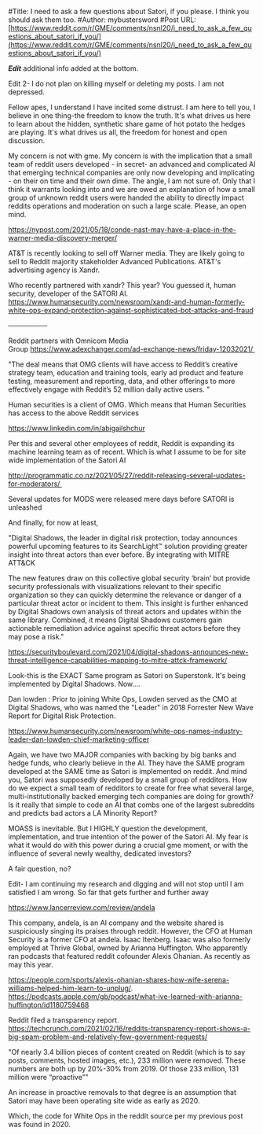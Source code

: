 #Title: I need to ask a few questions about Satori, if you please. I think you should ask them too.
#Author: mybustersword
#Post URL: [https://www.reddit.com/r/GME/comments/nsnl20/i_need_to_ask_a_few_questions_about_satori_if_you/](https://www.reddit.com/r/GME/comments/nsnl20/i_need_to_ask_a_few_questions_about_satori_if_you/)


***Edit*** additional info added at the bottom. 

Edit 2- I do not plan on killing myself or deleting my posts. I am not depressed. 

Fellow apes, I understand I have incited some distrust. I am here to tell you, I believe in one thing-the freedom to know the truth. It's what drives us here to learn about the hidden, synthetic share game of hot potato the hedges are playing. It's what drives us all, the freedom for honest and open discussion. 

My concern is not with gme. My concern is with the implication that a small team of reddit users developed - in secret- an advanced and complicated AI that emerging technical companies are only now developing and implicating - on their on time and their own dime. The angle, I am not sure of. Only that I think it warrants looking into and we are owed an explanation of how a small group of unknown reddit users were handed the ability to directly impact reddits operations and moderation on such a large scale. Please, an open mind. 


https://nypost.com/2021/05/18/conde-nast-may-have-a-place-in-the-warner-media-discovery-merger/

AT&T  is recently looking to sell off Warner media. They are likely going to sell to Reddit majority stakeholder Advanced Publications. AT&T's advertising agency is Xandr. 

Who recently partnered with xandr? This year? You guessed it, human security, developer of the SATORI AI. https://www.humansecurity.com/newsroom/xandr-and-human-formerly-white-ops-expand-protection-against-sophisticated-bot-attacks-and-fraud

────────

Reddit partners with Omnicom Media Group https://www.adexchanger.com/ad-exchange-news/friday-12032021/ 

"The deal means that OMG clients will have access to Reddit’s creative strategy team, education and training tools, early ad product and feature testing, measurement and reporting, data, and other offerings to more effectively engage with Reddit’s 52 million daily active users. "

Human securities is a client of OMG. Which means that Human Securities has access to the above Reddit services 


https://www.linkedin.com/in/abigailshchur

Per this and several other employees of reddit, Reddit is expanding its machine learning team as of recent. Which is what I assume to be for site wide implementation of the Satori AI 


http://programmatic.co.nz/2021/05/27/reddit-releasing-several-updates-for-moderators/ 

Several updates for MODS were released mere days  before SATORI is unleashed 


And finally, for now at least,

"Digital Shadows, the leader in digital risk protection, today announces powerful upcoming features to its SearchLight™ solution providing greater insight into threat actors than ever before. By integrating with MITRE ATT&CK

The new features draw on this collective global security ‘brain’ but provide security professionals with visualizations relevant to their specific organization so they can quickly determine the relevance or danger of a particular threat actor or incident to them. This insight is further enhanced by Digital Shadows own analysis of threat actors and updates within the same library. Combined, it means Digital Shadows customers gain actionable remediation advice against specific threat actors before they may pose a risk."

https://securityboulevard.com/2021/04/digital-shadows-announces-new-threat-intelligence-capabilities-mapping-to-mitre-attck-framework/

Look-this is the EXACT Same program as Satori on Superstonk. It's being implemented by Digital Shadows. Now.... 

Dan lowden : Prior to joining White Ops, Lowden served as the CMO at Digital Shadows, who was named the "Leader" in 2018 Forrester New Wave Report for Digital Risk Protection.

https://www.humansecurity.com/newsroom/white-ops-names-industry-leader-dan-lowden-chief-marketing-officer

Again, we have two MAJOR companies with backing by big banks and hedge funds, who clearly believe in the AI. They have the SAME program developed at the SAME time as Satori is implemented on reddit. And mind you, Satori was supposedly developed by a small group of redditors. How do we expect a small team of redditors to create for free what several large, multi-institutionally backed emerging tech companies are doing for growth? Is it really that simple to code an AI that combs one of the largest subreddits and predicts bad actors a LA Minority Report?

MOASS is inevitable. But I HIGHLY question the development, implementation, and true intention of the power of the Satori AI. My fear is what it would do with this power during a crucial gme moment, or with the influence of several newly wealthy, dedicated investors?

A fair question, no?



Edit- I am continuing my research and digging and will not stop until I am satisfied I am wrong. So far that gets further and further away

https://www.lancerreview.com/review/andela

This company, andela, is an AI company and the website shared is suspiciously singing its praises through reddit. However, the CFO at Human Security is a former CFO at andela. Isaac Itenberg. Isaac was also formerly employed at Thrive Global, owned by Arianna Huffington. Who apparently ran podcasts that featured reddit cofounder Alexis Ohanian. As recently as may this year. 

https://people.com/sports/alexis-ohanian-shares-how-wife-serena-williams-helped-him-learn-to-unplug/.
 https://podcasts.apple.com/gb/podcast/what-ive-learned-with-arianna-huffington/id1180759468


Reddit filed a transparency report.
 https://techcrunch.com/2021/02/16/reddits-transparency-report-shows-a-big-spam-problem-and-relatively-few-government-requests/

"Of nearly 3.4 billion pieces of content created on Reddit (which is to say posts, comments, hosted images, etc.), 233 million were removed. These numbers are both up by 20%-30% from 2019. Of those 233 million, 131 million were “proactive”" 

An increase in proactive removals to that degree is an assumption that Satori may have been operating site wide as early as 2020.

Which, the code for White Ops in the reddit source per my previous post was found in 2020.